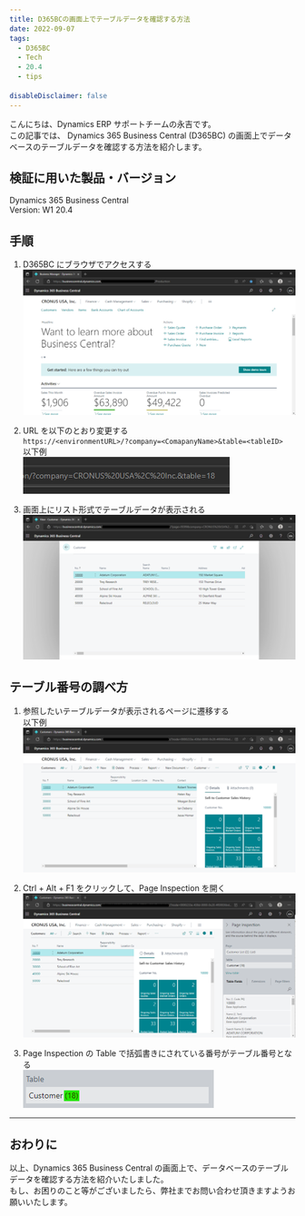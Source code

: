 ```yaml
---
title: D365BCの画面上でテーブルデータを確認する方法
date: 2022-09-07
tags:
  - D365BC
  - Tech
  - 20.4
  - tips

disableDisclaimer: false
---
```


こんにちは、Dynamics ERP サポートチームの永吉です。  
この記事では、 Dynamics 365 Business Central (D365BC) の画面上でデータベースのテーブルデータを確認する方法を紹介します。

<!-- more -->
## 検証に用いた製品・バージョン
Dynamics 365 Business Central  
Version: W1 20.4  

## 手順
1. D365BC にブラウザでアクセスする
    ![](./how-to-check-table-data-d365bc/step1.png)

2. URL を以下のとおり変更する  
    ``` https://<environmentURL>/?company=<ComapanyName>&table=<tableID> ```  
    以下例  
    ![](./how-to-check-table-data-d365bc/step2.png)

3. 画面上にリスト形式でテーブルデータが表示される
    ![](./how-to-check-table-data-d365bc/step3.png)

## テーブル番号の調べ方
1. 参照したいテーブルデータが表示されるページに遷移する  
   以下例
    ![](./how-to-check-table-data-d365bc/step4.png)

2. Ctrl + Alt + F1 をクリックして、Page Inspection を開く
    ![](./how-to-check-table-data-d365bc/step5.png)

3. Page Inspection の Table で括弧書きにされている番号がテーブル番号となる  
    ![](./how-to-check-table-data-d365bc/step6.png)

---
## おわりに  

以上、Dynamics 365 Business Central の画面上で、データベースのテーブルデータを確認する方法を紹介いたしました。  
もし、お困りのこと等がございましたら、弊社までお問い合わせ頂きますようお願いいたします。
